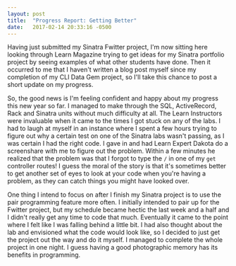 ```yaml
---
layout: post
title:  "Progress Report: Getting Better"
date:   2017-02-14 20:33:16 -0500
---
```



  Having just submitted my Sinatra Fwitter project, I'm now sitting here looking through Learn Magazine trying to get ideas for my Sinatra portfolio project by seeing examples of what other students have done. Then it occurred to me that I haven't written a blog post myself since my completion of my CLI Data Gem project, so I'll take this chance to post a short update on my progress.

  So, the good news is I'm feeling confident and happy about my progress this new year so far. I managed to make through the SQL, ActiveRecord, Rack and Sinatra units without much difficulty at all. The Learn Instructors were invaluable when it came to the times I got stuck on any of the labs. I had to laugh at myself in an instance where I spent a few hours trying to figure out why a certain test on one of the Sinatra labs wasn't passing, as I was certain I had the right code. I gave in and had Learn Expert Dakota do a screenshare with me to figure out the problem. Within a few minutes he realized that the problem was that I forgot to type the `/` in one of my `get` controller routes! I guess the moral of the story is that it's sometimes better to get another set of eyes to look at your code when you're having a problem, as they can catch things you might have looked over.

  One thing I intend to focus on after I finish my Sinatra project is to use the pair programming feature more often. I initially intended to pair up for the Fwitter project, but my schedule became hectic the last week and a half and I didn't really get any time to code that much. Eventually it came to the point where I felt like I was falling behind a little bit. I had also thought about the lab and envisioned what the code would look like, so I decided to just get the project out the way and do it myself. I managed to complete the whole project in one night. I guess having a good photographic memory has its benefits in programming.
